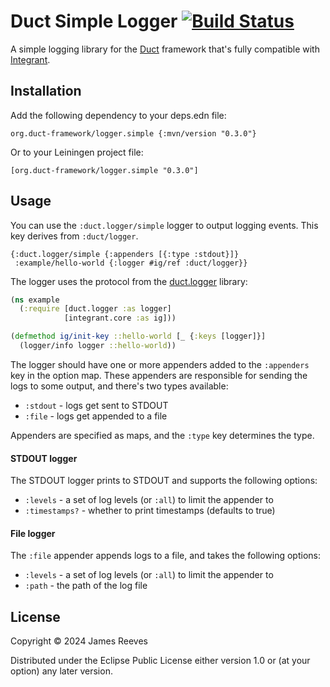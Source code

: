# Duct Simple Logger [![Build Status](https://github.com/duct-framework/logger.simple/actions/workflows/test.yml/badge.svg)](https://github.com/duct-framework/logger.simple/actions/workflows/test.yml)

A simple logging library for the [Duct][] framework that's fully
compatible with [Integrant][].

[duct]: https://github.com/duct-framework/duct
[integrant]: https://github.com/weavejester/integrant

## Installation

Add the following dependency to your deps.edn file:

    org.duct-framework/logger.simple {:mvn/version "0.3.0"}

Or to your Leiningen project file:

    [org.duct-framework/logger.simple "0.3.0"]

## Usage

You can use the `:duct.logger/simple` logger to output logging events.
This key derives from `:duct/logger`.

```edn
{:duct.logger/simple {:appenders [{:type :stdout}]}
 :example/hello-world {:logger #ig/ref :duct/logger}}
```

The logger uses the protocol from the [duct.logger][] library:

```clojure
(ns example
  (:require [duct.logger :as logger]
            [integrant.core :as ig]))

(defmethod ig/init-key ::hello-world [_ {:keys [logger]}]
  (logger/info logger ::hello-world))
```

[duct.logger]: https://github.com/duct-framework/logger

The logger should have one or more appenders added to the `:appenders`
key in the option map. These appenders are responsible for sending the
logs to some output, and there's two types available:

- `:stdout` - logs get sent to STDOUT
- `:file`   - logs get appended to a file

Appenders are specified as maps, and the `:type` key determines the
type.

#### STDOUT logger

The STDOUT logger prints to STDOUT and supports the following options:

- `:levels` - a set of log levels (or `:all`) to limit the appender to
- `:timestamps?` - whether to print timestamps (defaults to true)

#### File logger

The `:file` appender appends logs to a file, and takes the following
options:

- `:levels` - a set of log levels (or `:all`) to limit the appender to
- `:path` - the path of the log file

## License

Copyright © 2024 James Reeves

Distributed under the Eclipse Public License either version 1.0 or (at
your option) any later version.
